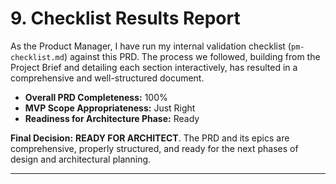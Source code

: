 # 9. Checklist Results Report

As the Product Manager, I have run my internal validation checklist (`pm-checklist.md`) against this PRD. The process we followed, building from the Project Brief and detailing each section interactively, has resulted in a comprehensive and well-structured document.

* **Overall PRD Completeness:** 100%
* **MVP Scope Appropriateness:** Just Right
* **Readiness for Architecture Phase:** Ready

**Final Decision:** **READY FOR ARCHITECT**. The PRD and its epics are comprehensive, properly structured, and ready for the next phases of design and architectural planning.

---
